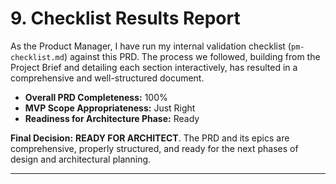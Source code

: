 # 9. Checklist Results Report

As the Product Manager, I have run my internal validation checklist (`pm-checklist.md`) against this PRD. The process we followed, building from the Project Brief and detailing each section interactively, has resulted in a comprehensive and well-structured document.

* **Overall PRD Completeness:** 100%
* **MVP Scope Appropriateness:** Just Right
* **Readiness for Architecture Phase:** Ready

**Final Decision:** **READY FOR ARCHITECT**. The PRD and its epics are comprehensive, properly structured, and ready for the next phases of design and architectural planning.

---
